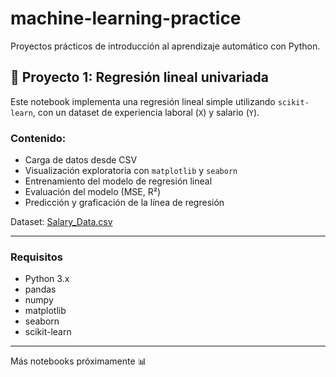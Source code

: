 # machine-learning-practice

Proyectos prácticos de introducción al aprendizaje automático con Python.

## 📘 Proyecto 1: Regresión lineal univariada

Este notebook implementa una regresión lineal simple utilizando `scikit-learn`, con un dataset de experiencia laboral (`X`) y salario (`Y`).

### Contenido:
- Carga de datos desde CSV
- Visualización exploratoria con `matplotlib` y `seaborn`
- Entrenamiento del modelo de regresión lineal
- Evaluación del modelo (MSE, R²)
- Predicción y graficación de la línea de regresión

 Dataset: [Salary_Data.csv](https://raw.githubusercontent.com/anujahlawat/salary-hike/main/Salary_Data.csv)

---

### Requisitos

- Python 3.x
- pandas  
- numpy  
- matplotlib  
- seaborn  
- scikit-learn

---

Más notebooks próximamente 📊
